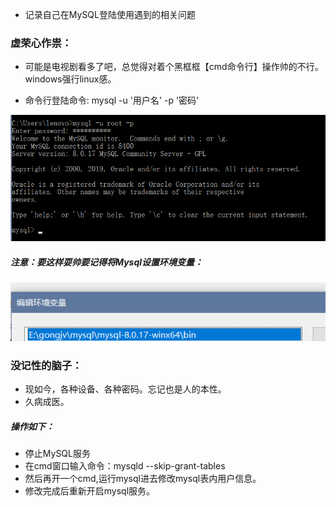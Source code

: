 - 记录自己在MySQL登陆使用遇到的相关问题

### 虚荣心作祟：

- 可能是电视剧看多了吧，总觉得对着个黑框框【cmd命令行】操作帅的不行。windows强行linux感。

- 命令行登陆命令: mysql -u '用户名' -p '密码'

![login-cmd](./picture/login-cmd.png)

##### 注意：要这样耍帅要记得将Mysql设置环境变量：

![setpath](./picture/setpath.png)



### 没记性的脑子：

- 现如今，各种设备、各种密码。忘记也是人的本性。
- 久病成医。

##### 操作如下：

- 停止MySQL服务
- 在cmd窗口输入命令：mysqld --skip-grant-tables
- 然后再开一个cmd,运行mysql进去修改mysql表内用户信息。
- 修改完成后重新开启mysql服务。